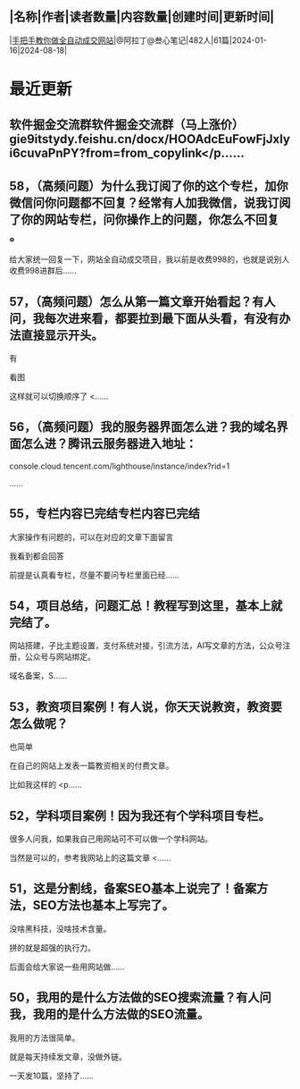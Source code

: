 |名称|作者|读者数量|内容数量|创建时间|更新时间|
---
|[手把手教你做全自动成交网站](https://xiaobot.net/p/wangzhan?refer=0b133df9-27dc-423b-8101-639049001c13)|@阿拉丁@叁心笔记|482人|61篇|2024-01-16|2024-08-18|

# 最近更新
## 软件掘金交流群软件掘金交流群（马上涨价）gie9itstydy.feishu.cn/docx/HOOAdcEuFowFjJxIyi6cuvaPnPY?from=from_copylink</p......
## 58，（高频问题）为什么我订阅了你的这个专栏，加你微信问你问题都不回复？经常有人加我微信，说我订阅了你的网站专栏，问你操作上的问题，你怎么不回复 。

给大家统一回复一下，网站全自动成交项目，我以前是收费998的，也就是说别人收费998进群后......
## 57，（高频问题）怎么从第一篇文章开始看起？有人问，我每次进来看，都要拉到最下面从头看，有没有办法直接显示开头。

有

看图

这样就可以切换顺序了
<......
## 56，（高频问题）我的服务器界面怎么进？我的域名界面怎么进？腾讯云服务器进入地址：
console.cloud.tencent.com/lighthouse/instance/index?rid=1

......
## 55，专栏内容已完结专栏内容已完结

大家操作有问题的，可以在对应的文章下面留言

我看到都会回答

前提是认真看专栏，尽量不要问专栏里面已经......
## 54，项目总结，问题汇总！教程写到这里，基本上就完结了。

网站搭建，子比主题设置，支付系统对接，引流方法，AI写文章的方法，公众号注册，公众号与网站绑定。

域名备案，S......
## 53，教资项目案例！有人说，你天天说教资，教资要怎么做呢？

也简单

在自己的网站上发表一篇教资相关的付费文章。

比如我这样的
<p......
## 52，学科项目案例！因为我还有个学科项目专栏。


很多人问我，如果我自己用网站可不可以做一个学科网站。

当然是可以的，参考我网站上的这篇文章
<......
## 51，这是分割线，备案SEO基本上说完了！备案方法，SEO方法也基本上写完了。

没啥黑科技，没啥技术含量。

拼的就是超强的执行力。

后面会给大家说一些用网站做......
## 50，我用的是什么方法做的SEO搜索流量？有人问我，我用的是什么方法做的SEO流量。

我用的方法很简单。

就是每天持续发文章，没做外链。

一天发10篇，坚持了......

